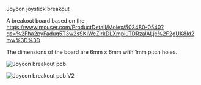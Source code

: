  Joycon joystick breakout
 
 A breakout board based on the https://www.mouser.com/ProductDetail/Molex/503480-0540?qs=%2Fha2pyFadug5T3w2sSKIWcZirkDLXmpluTDRzalALjc%2F2gUK8Id2mw%3D%3D
 
 The dimensions of the board are 6mm x 6mm with 1mm pitch holes.

![Joycon breakout pcb](https://user-images.githubusercontent.com/53815775/119404748-854c5300-bce0-11eb-954c-c087c2c5bed5.png)

![Joycon breakout pcb V2](https://user-images.githubusercontent.com/53815775/121954317-e951bc80-cd5e-11eb-8029-05fb24ecffb6.png)
